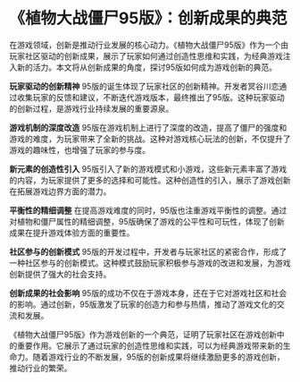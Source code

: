 # 《植物大战僵尸95版》：创新成果的典范

在游戏领域，创新是推动行业发展的核心动力。《植物大战僵尸95版》作为一个由玩家社区驱动的创新成果，展示了玩家如何通过创造性思维和实践，为经典游戏注入新的活力。本文将从创新成果的角度，探讨95版如何成为游戏创新的典范。

**玩家驱动的创新精神**
95版的诞生体现了玩家社区的创新精神。开发者冥谷川恋通过收集玩家的反馈和建议，不断迭代游戏版本，最终推出了95版。这种玩家驱动的创新过程，是游戏行业持续发展的重要源泉。

**游戏机制的深度改造**
95版在游戏机制上进行了深度的改造，提高了僵尸的强度和游戏的难度，为玩家带来了全新的挑战。这种对游戏核心玩法的创新，不仅提升了游戏的趣味性，也增强了玩家的参与度。

**新元素的创造性引入**
95版引入了新的游戏模式和小游戏，这些新元素丰富了游戏的内容，为玩家提供了更多的选择和可能性。这种创造性的引入，展示了游戏创新在拓展游戏边界方面的潜力。

**平衡性的精细调整**
在提高游戏难度的同时，95版也注重游戏平衡性的调整。通过对植物和僵尸属性的精细调整，95版确保了游戏的公平性和可玩性，体现了创新成果在提升游戏体验方面的重要性。

**社区参与的创新模式**
95版的开发过程中，开发者与玩家社区的紧密合作，形成了一种社区参与的创新模式。这种模式鼓励玩家积极参与游戏的改进和发展，为游戏创新提供了强大的社会支持。

**创新成果的社会影响**
95版的成功不仅在于游戏本身，还在于它对游戏社区和社会的影响。通过创新，95版激发了玩家的创造力和参与热情，推动了游戏文化的交流和发展。

《植物大战僵尸95版》作为游戏创新的一个典范，证明了玩家社区在游戏创新中的重要作用。它展示了通过玩家的创造性思维和实践，可以为经典游戏带来新的生命力。随着游戏行业的不断发展，95版的创新成果将继续激励更多的游戏创新，推动行业的繁荣。